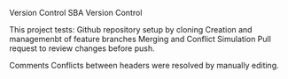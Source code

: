 Version Control SBA Version Control

This project tests: Github repository setup by cloning Creation and managemenbt of feature branches Merging and Conflict Simulation Pull request to review changes before push.

Comments Conflicts between headers were resolved by manually editing.